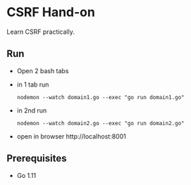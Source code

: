 # CSRF Hand-on

Learn CSRF practically.

## Run

- Open 2 bash tabs
- in 1 tab run 
  
  ```nodemon --watch domain1.go --exec "go run domain1.go" ```
- in 2nd run 
  
  ```nodemon --watch domain2.go --exec "go run domain2.go"```
- open in browser http://localhost:8001

## Prerequisites

- Go 1.11